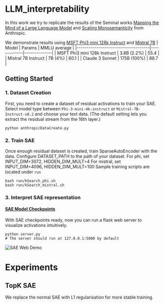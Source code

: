 # LLM_interpretability

In this work we try to replicate the results of the Seminal works [Mapping the Mind of a Large Language Model](https://www.anthropic.com/research/mapping-mind-language-model) and [Scaling Monosemanticity](https://transformer-circuits.pub/2024/scaling-monosemanticity/) from Anthropic.

We demonstrate results using [MSFT Phi3 mini 128k Instruct](https://huggingface.co/microsoft/Phi-3-mini-128k-instruct) and [Mistral 7B](https://huggingface.co/mistralai/Mistral-7B-Instruct-v0.1)
| Model                               | Params      | MMLU average |
|-------------------------------------|-------------|--------------|
| MSFT Phi3 mini 128k Instruct  | 3.8B (2.2%) | 55.4         |
| Mistral 7B Instruct           | 7B (4%)     | 60.1         |
| Claude 3 Sonnet                     | 175B (100%) | 88.7         |


## Getting Started
### 1. Dataset Creation
First, you need to create a dataset of residual activations to train your SAE.
Select model type between `Phi-3-mini-4k-instruct` or `Mistral-7B-Instruct-v0.2` and choose your text data.
(The default setting lets you extract the residual stream from the 16th layer.)
```
python anthropicDataCreate.py
```

### 2. Train SAE
Once enough residual dataset is created, train SparseAutoEncoder with the data.
Configure DATASET_PATH to the path of your dataset.
For phi, set INPUT_DIM=3072, HIDDEN_DIM_MULT=4
For mistral, set INPUT_DIM=4096, HIDDEN_DIM_MULT=100
Sample training scripts are located under `run`

```
bash run/kSearch_phi.sh
bash run/kSearch_mistral.sh
```

### 3. Interpret SAE representation
#### [SAE Model Checkpoints](https://drive.google.com/drive/folders/1rWP7qHyvks7Bnl_1ibQSc2xzdmERhGPW?usp=sharing)
With SAE checkpoints ready, now you can run a flask web server to visualize activations intuitively.
```
python server.py
# The server should run at 127.0.0.1:5000 by default
```
![SAE Web Demo](demp.png)



# Experiments
## TopK SAE
We replace the normal SAE with L1 regularisation for more stable training. 


